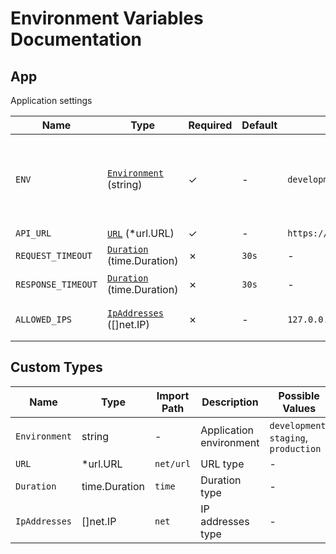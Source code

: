 # Environment Variables Documentation

## App

Application settings

| Name | Type | Required | Default | Example | Description |
|--------|------|----------|---------|---------|-------------|
| `ENV` | [`Environment`](#custom-types) (string) | ✓ | - | `development` | Application environment (Possible values: development, staging, production) |
| `API_URL` | [`URL`](#custom-types) (*url.URL) | ✓ | - | `https://api.example.com` | API endpoint |
| `REQUEST_TIMEOUT` | [`Duration`](#custom-types) (time.Duration) | ✗ | `30s` | - | API request timeout |
| `RESPONSE_TIMEOUT` | [`Duration`](#custom-types) (time.Duration) | ✗ | `30s` | - | API response timeout |
| `ALLOWED_IPS` | [`IpAddresses`](#custom-types) ([]net.IP) | ✗ | - | `127.0.0.1,192.168.1.1` | List of allowed IP addresses |

## Custom Types

| Name | Type | Import Path | Description | Possible Values |
|----|------|------------|-------------|----------------|
| `Environment` | string | - | Application environment | `development`, `staging`, `production` |
| `URL` | *url.URL | `net/url` | URL type | - |
| `Duration` | time.Duration | `time` | Duration type | - |
| `IpAddresses` | []net.IP | `net` | IP addresses type | - | 
